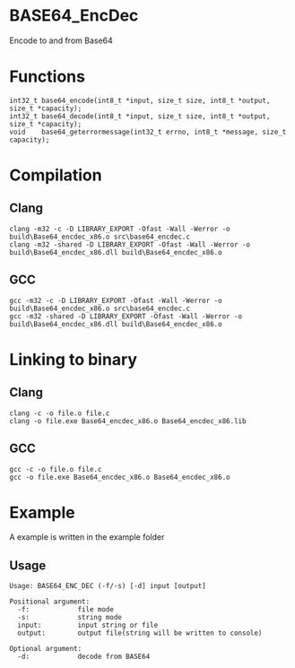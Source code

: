 # BASE64_EncDec
Encode to and from Base64

# Functions

	int32_t base64_encode(int8_t *input, size_t size, int8_t *output, size_t *capacity);
	int32_t base64_decode(int8_t *input, size_t size, int8_t *output, size_t *capacity);
	void    base64_geterrormessage(int32_t errno, int8_t *message, size_t capacity);

# Compilation

## Clang
	clang -m32 -c -D LIBRARY_EXPORT -Ofast -Wall -Werror -o build\Base64_encdec_x86.o src\base64_encdec.c
	clang -m32 -shared -D LIBRARY_EXPORT -Ofast -Wall -Werror -o build\Base64_encdec_x86.dll build\Base64_encdec_x86.o

## GCC
	gcc -m32 -c -D LIBRARY_EXPORT -Ofast -Wall -Werror -o build\Base64_encdec_x86.o src\base64_encdec.c
	gcc -m32 -shared -D LIBRARY_EXPORT -Ofast -Wall -Werror -o build\Base64_encdec_x86.dll build\Base64_encdec_x86.o

# Linking to binary

## Clang
	clang -c -o file.o file.c
	clang -o file.exe Base64_encdec_x86.o Base64_encdec_x86.lib

## GCC
	gcc -c -o file.o file.c
	gcc -o file.exe Base64_encdec_x86.o Base64_encdec_x86.o


# Example
A example is written in the example folder

## Usage
	Usage: BASE64_ENC_DEC (-f/-s) [-d] input [output]

	Positional argument:
	  -f:            file mode
	  -s:            string mode
	  input:         input string or file
	  output:        output file(string will be written to console)

	Optional argument:
	  -d:            decode from BASE64